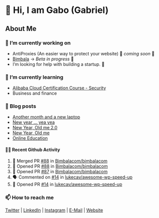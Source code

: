 

<!--
**mrgkanev/mrgkanev** is a ✨ _special_ ✨ repository because its `README.md` (this file) appears on your GitHub profile.

Here are some ideas to get you started:

-  ...
- 🌱 I’m currently learning ...
- 👯 I’m looking to collaborate on ...
- 🤔 I’m looking for help with ...
- 💬 Ask me about ...
- 📫 How to reach me: ...
- 😄 Pronouns: ...
- ⚡ Fun fact: ...
-->

# 👋 Hi, I am Gabo (Gabriel)

## About Me

### 🔭 I’m currently working on
- AntiProxies (An easier way to protect your website) 🚀 *coming soon* 🚀
- [Bimbala](https://bimbala.com/) -> *Beta in progress* 🚀
- I’m looking for help with building a startup. 🤔 

### 🌱 I’m currently learning
- [Alibaba Cloud Certification Course - Security](https://edu.alibabacloud.com/course/126)
- Business and finance

### 📖 Blog posts
<!-- BLOG-POST-LIST:START -->
- [Another month and a new laptop](https://mrgkanev.eu/blog/another-month-and-a-new-laptop/)
- [New year … yea yea](https://mrgkanev.eu/blog/new-year-yea-yea/)
- [New Year, Old me 2.0](https://mrgkanev.eu/blog/new-year-old-me-2-0/)
- [New Year, Old me](https://mrgkanev.eu/blog/new-year-old-me/)
- [Online Education](https://mrgkanev.eu/blog/online-education/)
<!-- BLOG-POST-LIST:END -->

#### 🧑‍💻 Recent Github Activity

<!--START_SECTION:activity-->
1. 🎉 Merged PR [#88](https://github.com/Bimbalacom/bimbalacom/pull/88) in [Bimbalacom/bimbalacom](https://github.com/Bimbalacom/bimbalacom)
2. 💪 Opened PR [#88](https://github.com/Bimbalacom/bimbalacom/pull/88) in [Bimbalacom/bimbalacom](https://github.com/Bimbalacom/bimbalacom)
3. 💪 Opened PR [#87](https://github.com/Bimbalacom/bimbalacom/pull/87) in [Bimbalacom/bimbalacom](https://github.com/Bimbalacom/bimbalacom)
4. 🗣 Commented on [#14](https://github.com/lukecav/awesome-wp-speed-up/issues/14) in [lukecav/awesome-wp-speed-up](https://github.com/lukecav/awesome-wp-speed-up)
5. 💪 Opened PR [#14](https://github.com/lukecav/awesome-wp-speed-up/pull/14) in [lukecav/awesome-wp-speed-up](https://github.com/lukecav/awesome-wp-speed-up)
<!--END_SECTION:activity-->


### 📫 How to reach me
[Twitter](https://twitter.com/mrgkanev) | [LinkedIn](https://www.linkedin.com/in/mrgkanev) | [Instagram](https://instagram.com/mrgkanev)  | [E-Mail](mailto:contact@mrgkanev.eu) | [Website](https://mrgkanev.eu)

